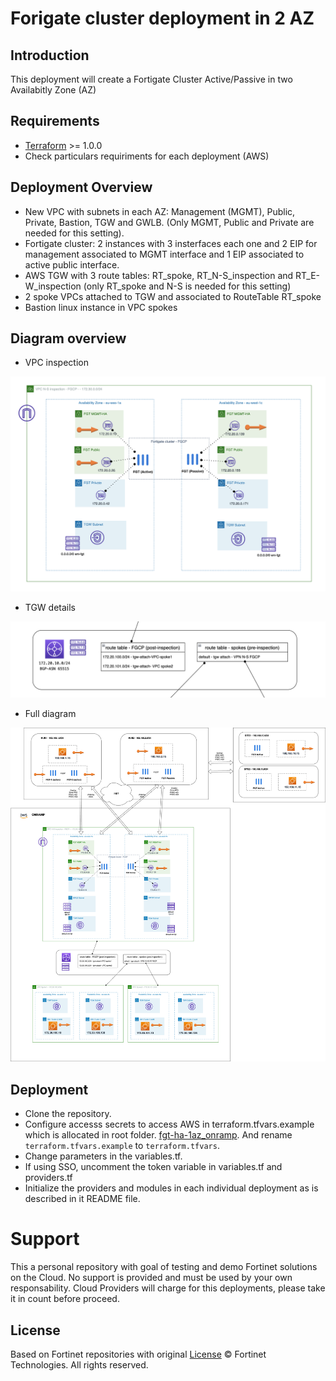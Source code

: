 # Forigate cluster deployment in 2 AZ
## Introduction

This deployment will create a Fortigate Cluster Active/Passive in two Availabitly Zone (AZ)

## Requirements
* [Terraform](https://learn.hashicorp.com/terraform/getting-started/install.html) >= 1.0.0
* Check particulars requiriments for each deployment (AWS) 

## Deployment Overview

- New VPC with subnets in each AZ: Management (MGMT), Public, Private, Bastion, TGW and GWLB. (Only MGMT, Public and Private are needed for this setting).
- Fortigate cluster: 2 instances with 3 insterfaces each one and 2 EIP for management associated to MGMT interface and 1 EIP associated to active public interface.
- AWS TGW with 3 route tables: RT_spoke, RT_N-S_inspection and RT_E-W_inspection (only RT_spoke and N-S is needed for this setting)
- 2 spoke VPCs attached to TGW and associated to RouteTable RT_spoke 
- Bastion linux instance in VPC spokes

## Diagram overview

- VPC inspection

![FortiGate reference architecture overview](images/image1.png)

- TGW details

![FortiGate reference architecture overview](images/image2.png)

- Full diagram

![FortiGate reference architecture overview](images/image3.png)

## Deployment
* Clone the repository.
* Configure accesss secrets to access AWS in terraform.tfvars.example which is allocated in root folder. [fgt-ha-1az_onramp](https://github.com/jmvigueras/modules/tree/main/aws/examples/fgt-ha-1az_onramp).  And rename `terraform.tfvars.example` to `terraform.tfvars`.
* Change parameters in the variables.tf.
* If using SSO, uncomment the token variable in variables.tf and providers.tf
* Initialize the providers and modules in each individual deployment as is described in it README file.

# Support
This a personal repository with goal of testing and demo Fortinet solutions on the Cloud. No support is provided and must be used by your own responsability. Cloud Providers will charge for this deployments, please take it in count before proceed.

## License
Based on Fortinet repositories with original [License](https://github.com/fortinet/fortigate-terraform-deploy/blob/master/LICENSE) © Fortinet Technologies. All rights reserved.

